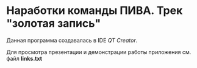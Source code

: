 <h1>Наработки команды ПИВА. Трек "золотая запись"</h1>
<p>Данная программа создавалась в IDE <i>QT Creator</i>.</p> 
<p>Для просмотра презентации и демонстрации работы приложения см. файл <b>links.txt</b></p>
